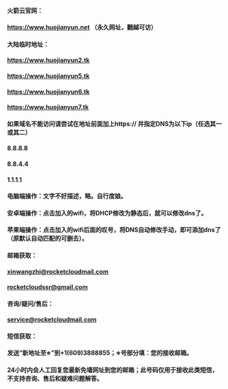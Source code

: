 #### 火箭云官网：
#### https://www.huojianyun.net   （永久网址，翻越可访）
#### 大陆临时地址：
#### https://www.huojianyun2.tk 
#### https://www.huojianyun5.tk
#### https://www.huojianyun6.tk
#### https://www.huojianyun7.tk
#### 如果域名不能访问请尝试在地址前面加上https:// 并指定DNS为以下ip（任选其一或其二）
#### 8.8.8.8
#### 8.8.4.4
#### 1.1.1.1
#### 电脑端操作：文字不好描述，略。自行度娘。
#### 安卓端操作：点击加入的wifi，将DHCP修改为静态后，就可以修改dns了。
#### 苹果端操作：点击加入的wifi后面的叹号，将DNS自动修改手动，即可添加dns了（原默认自动匹配的可删去）。

#### 邮箱获取：
#### xinwangzhi@rocketcloudmail.com
#### rocketcloudssr@gmail.com
#### 咨询/疑问/售后：
#### service@rocketcloudmail.com

#### 短信获取：
#### 发送“新地址至※”到+1(609)3888855；※号部分填：您的接收邮箱。
#### 24小时内会人工回复您最新免墙网址到您的邮箱；此号码仅用于接收此类短信，不支持咨询、售后和疑难问题解答。
